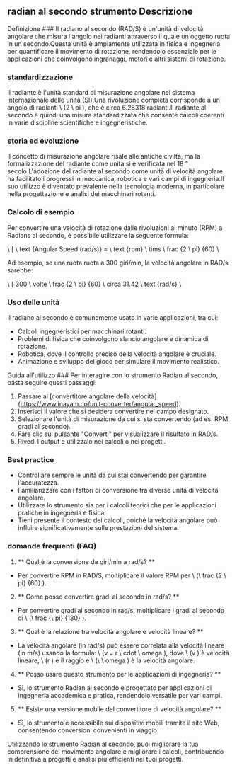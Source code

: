 ## radian al secondo strumento Descrizione

Definizione ###
Il radiano al secondo (RAD/S) è un'unità di velocità angolare che misura l'angolo nei radianti attraverso il quale un oggetto ruota in un secondo.Questa unità è ampiamente utilizzata in fisica e ingegneria per quantificare il movimento di rotazione, rendendolo essenziale per le applicazioni che coinvolgono ingranaggi, motori e altri sistemi di rotazione.

### standardizzazione
Il radiante è l'unità standard di misurazione angolare nel sistema internazionale delle unità (SI).Una rivoluzione completa corrisponde a un angolo di radianti \ (2 \ pi \), che è circa 6.28318 radianti.Il radiante al secondo è quindi una misura standardizzata che consente calcoli coerenti in varie discipline scientifiche e ingegneristiche.

### storia ed evoluzione
Il concetto di misurazione angolare risale alle antiche civiltà, ma la formalizzazione del radiante come unità si è verificata nel 18 ° secolo.L'adozione del radiante al secondo come unità di velocità angolare ha facilitato i progressi in meccanica, robotica e vari campi di ingegneria.Il suo utilizzo è diventato prevalente nella tecnologia moderna, in particolare nella progettazione e analisi dei macchinari rotanti.

### Calcolo di esempio
Per convertire una velocità di rotazione dalle rivoluzioni al minuto (RPM) a Radians al secondo, è possibile utilizzare la seguente formula:

\ [
\ text {Angular Speed ​​(rad/s)} = \ text {rpm} \ tims \ frac {2 \ pi} {60}
\

Ad esempio, se una ruota ruota a 300 giri/min, la velocità angolare in RAD/s sarebbe:

\ [
300 \ volte \ frac {2 \ pi} {60} \ circa 31.42 \ text {rad/s}
\

### Uso delle unità
Il radiano al secondo è comunemente usato in varie applicazioni, tra cui:
- Calcoli ingegneristici per macchinari rotanti.
- Problemi di fisica che coinvolgono slancio angolare e dinamica di rotazione.
- Robotica, dove il controllo preciso della velocità angolare è cruciale.
- Animazione e sviluppo del gioco per simulare il movimento realistico.

Guida all'utilizzo ###
Per interagire con lo strumento Radian al secondo, basta seguire questi passaggi:
1. Passare al [convertitore angolare della velocità] (https://www.inayam.co/unit-converter/angular_speed).
2. Inserisci il valore che si desidera convertire nel campo designato.
3. Selezionare l'unità di misurazione da cui si sta convertendo (ad es. RPM, gradi al secondo).
4. Fare clic sul pulsante "Converti" per visualizzare il risultato in RAD/s.
5. Rivedi l'output e utilizzalo nei calcoli o nei progetti.

### Best practice
- Controllare sempre le unità da cui stai convertendo per garantire l'accuratezza.
- Familiarizzare con i fattori di conversione tra diverse unità di velocità angolare.
- Utilizzare lo strumento sia per i calcoli teorici che per le applicazioni pratiche in ingegneria e fisica.
- Tieni presente il contesto dei calcoli, poiché la velocità angolare può influire significativamente sulle prestazioni del sistema.

### domande frequenti (FAQ)

1. ** Qual è la conversione da giri/min a rad/s? **
- Per convertire RPM in RAD/S, moltiplicare il valore RPM per \ (\ frac {2 \ pi} {60} \).

2. ** Come posso convertire gradi al secondo in rad/s? **
- Per convertire gradi al secondo in rad/s, moltiplicare i gradi al secondo di \ (\ frac {\ pi} {180} \).

3. ** Qual è la relazione tra velocità angolare e velocità lineare? **
- La velocità angolare (in rad/s) può essere correlata alla velocità lineare (in m/s) usando la formula: \ (v = r \ cdot \ omega \), dove \ (v \) è velocità lineare, \ (r \) è il raggio e \ (\ \ omega \) è la velocità angolare.

4. ** Posso usare questo strumento per le applicazioni di ingegneria? **
- Sì, lo strumento Radian al secondo è progettato per applicazioni di ingegneria accademica e pratica, rendendolo versatile per vari campi.

5. ** Esiste una versione mobile del convertitore di velocità angolare? **
- Sì, lo strumento è accessibile sui dispositivi mobili tramite il sito Web, consentendo conversioni convenienti in viaggio.

Utilizzando lo strumento Radian al secondo, puoi migliorare la tua comprensione del movimento angolare e migliorare i calcoli, contribuendo in definitiva a progetti e analisi più efficienti nei tuoi progetti.